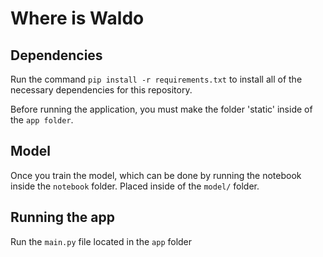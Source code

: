# Where is Waldo

## Dependencies

Run the command `pip install -r requirements.txt` to install all of the necessary dependencies for this repository.

Before running the application, you must make the folder 'static' inside of the `app folder`.

## Model

Once you train the model, which can be done by running the notebook inside the `notebook` folder.
Placed inside of the `model/` folder.

## Running the app

Run the `main.py` file located in the `app` folder
